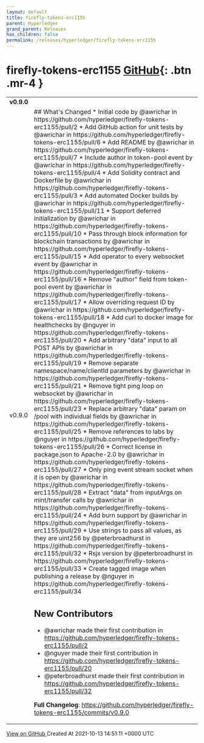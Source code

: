 ```yaml
---
layout: default
title: firefly-tokens-erc1155
parent: Hyperledger
grand_parent: Releases
has_children: false
permalink: /releases/hyperledger/firefly-tokens-erc1155
---
```


# firefly-tokens-erc1155 <span class="fs-3 right-align">[GitHub](https://github.com/hyperledger/firefly-tokens-erc1155){: .btn .mr-4 }</span>


<div>
    <table>
        <tr>
            <td colspan="2">
                <b>
                    v0.9.0
                </b>
            </td>
        </tr>
        <tr>
            <td>
                <span class="chip">
                    v0.9.0
                </span>
            </td>
            <td>
                ## What's Changed
* Initial code by @awrichar in https://github.com/hyperledger/firefly-tokens-erc1155/pull/2
* Add GitHub action for unit tests by @awrichar in https://github.com/hyperledger/firefly-tokens-erc1155/pull/6
* Add README by @awrichar in https://github.com/hyperledger/firefly-tokens-erc1155/pull/7
* Include author in token-pool event by @awrichar in https://github.com/hyperledger/firefly-tokens-erc1155/pull/4
* Add Solidity contract and Dockerfile by @awrichar in https://github.com/hyperledger/firefly-tokens-erc1155/pull/3
* Add automated Docker builds by @awrichar in https://github.com/hyperledger/firefly-tokens-erc1155/pull/11
* Support deferred initialization by @awrichar in https://github.com/hyperledger/firefly-tokens-erc1155/pull/10
* Pass through block information for blockchain transactions by @awrichar in https://github.com/hyperledger/firefly-tokens-erc1155/pull/15
* Add operator to every websocket event by @awrichar in https://github.com/hyperledger/firefly-tokens-erc1155/pull/16
* Remove "author" field from token-pool event by @awrichar in https://github.com/hyperledger/firefly-tokens-erc1155/pull/17
* Allow overriding request ID by @awrichar in https://github.com/hyperledger/firefly-tokens-erc1155/pull/18
* Add curl to docker image for healthchecks by @nguyer in https://github.com/hyperledger/firefly-tokens-erc1155/pull/20
* Add arbitrary "data" input to all POST APIs by @awrichar in https://github.com/hyperledger/firefly-tokens-erc1155/pull/19
* Remove separate namespace/name/clientId parameters by @awrichar in https://github.com/hyperledger/firefly-tokens-erc1155/pull/21
* Remove tight ping loop on websocket by @awrichar in https://github.com/hyperledger/firefly-tokens-erc1155/pull/23
* Replace arbitrary "data" param on /pool with individual fields by @awrichar in https://github.com/hyperledger/firefly-tokens-erc1155/pull/25
* Remove references to labs by @nguyer in https://github.com/hyperledger/firefly-tokens-erc1155/pull/26
* Correct license in package.json to Apache-2.0 by @awrichar in https://github.com/hyperledger/firefly-tokens-erc1155/pull/27
* Only ping event stream socket when it is open by @awrichar in https://github.com/hyperledger/firefly-tokens-erc1155/pull/28
* Extract "data" from inputArgs on mint/transfer calls by @awrichar in https://github.com/hyperledger/firefly-tokens-erc1155/pull/24
* Add burn support by @awrichar in https://github.com/hyperledger/firefly-tokens-erc1155/pull/29
* Use strings to pass all values, as they are uint256 by @peterbroadhurst in https://github.com/hyperledger/firefly-tokens-erc1155/pull/32
* Rsjx version by @peterbroadhurst in https://github.com/hyperledger/firefly-tokens-erc1155/pull/33
* Create tagged image when publishing a release by @nguyer in https://github.com/hyperledger/firefly-tokens-erc1155/pull/34

## New Contributors
* @awrichar made their first contribution in https://github.com/hyperledger/firefly-tokens-erc1155/pull/2
* @nguyer made their first contribution in https://github.com/hyperledger/firefly-tokens-erc1155/pull/20
* @peterbroadhurst made their first contribution in https://github.com/hyperledger/firefly-tokens-erc1155/pull/32

**Full Changelog**: https://github.com/hyperledger/firefly-tokens-erc1155/commits/v0.9.0
            </td>
        </tr>
    </table>
    <a href="https://github.com/hyperledger/firefly-tokens-erc1155/releases/tag/v0.9.0" class=".btn">
        View on GitHub
    </a>
    <span class="right-align">
        Created At 2021-10-13 14:51:11 +0000 UTC
    </span>
</div>

